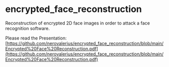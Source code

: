 # encrypted_face_reconstruction
Reconstruction of encrypted 2D face images in order to attack a face recognition software.

Please read the Presentation: [https://github.com/nerovalerius/encrypted_face_reconstruction/blob/main/Encrypted%20Face%20Reconstruction.pdf](https://github.com/nerovalerius/encrypted_face_reconstruction/blob/main/Encrypted%20Face%20Reconstruction.pdf)